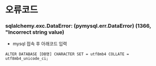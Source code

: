 # 오류코드
### sqlalchemy.exc.DataError: (pymysql.err.DataError) (1366, "Incorrect string value)
- mysql 접속 후 아래코드 입력
```shell
ALTER DATABASE [DB명] CHARACTER SET = utf8mb4 COLLATE = utf8mb4_unicode_ci;
```